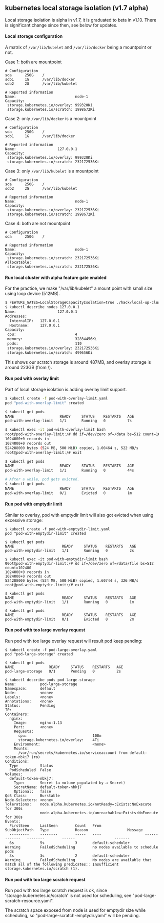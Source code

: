 ## kubernetes local storage isolation (v1.7 alpha)

Local storage isolation is alpha in v1.7, it is graduated to beta in v1.10. There
is significant change since then, see below for updates.

#### Local storage configuration

A matrix of `/var/lib/kubelet` and `/var/lib/docker` being a mountpoint or not.

Case 1: both are mountpoint

```
# Configuration
sda      250G    /
sdb1     1G      /var/lib/docker
sdb2     2G      /var/lib/kubelet

# Reported information
Name:                           node-1
Capacity:
 storage.kubernetes.io/overlay: 999320Ki
 storage.kubernetes.io/scratch: 1998672Ki
```

Case 2: only `/var/lib/docker` is a mountpoint

```
# Configuration
sda      250G    /
sdb1     1G      /var/lib/docker

# Reported information
Name:                   127.0.0.1
Capacity:
 storage.kubernetes.io/overlay: 999320Ki
 storage.kubernetes.io/scratch: 232172536Ki
```

Case 3: only `/var/lib/kubelet` is a mountpoint

```
# Configuration
sda      250G    /
sdb2     2G      /var/lib/kubelet

# Reported information
Name:                           node-1
Capacity:
 storage.kubernetes.io/overlay: 232172536Ki
 storage.kubernetes.io/scratch: 1998672Ki
```

Case 4: both are not mountpoint

```
# Configuration
sda      250G    /

# Reported information
Name:                           node-1
Capacity:
 storage.kubernetes.io/scratch: 232172536Ki
Allocatable:
 storage.kubernetes.io/scratch: 232172536Ki
```

#### Run local cluster with alpha feature gate enabled

For the practice, we make "/var/lib/kubelet" a mount point with small size using
loop device (512MB).

```sh
$ FEATURE_GATES=LocalStorageCapacityIsolation=true ./hack/local-up-cluster.sh
$ kubectl describe nodes 127.0.0.1
Name:                   127.0.0.1
Addresses:
  InternalIP:   127.0.0.1
  Hostname:     127.0.0.1
Capacity:
 cpu:                           4
 memory:                        32834456Ki
 pods:                          110
 storage.kubernetes.io/overlay: 232172536Ki
 storage.kubernetes.io/scratch: 499656Ki
```

This shows our scratch storage is around 487MB, and overlay storage is around 223GB (from /).

#### Run pod with overlay limit

Part of local storage isolation is adding overlay limit support.

```sh
$ kubectl create -f pod-with-overlay-limit.yaml
pod "pod-with-overlay-limit" created

$ kubectl get pods
NAME                     READY     STATUS    RESTARTS   AGE
pod-with-overlay-limit   1/1       Running   0          7s

$ kubectl exec -it pod-with-overlay-limit bash
root@pod-with-overlay-limit:/# dd if=/dev/zero of=/data bs=512 count=1024000
1024000+0 records in
1024000+0 records out
524288000 bytes (524 MB, 500 MiB) copied, 1.00464 s, 522 MB/s
root@pod-with-overlay-limit:/# exit

$ kubectl get pods
NAME                     READY     STATUS    RESTARTS   AGE
pod-with-overlay-limit   1/1       Running   0          44s

# After a while, pod gets evicted.
$ kubectl get pods
NAME                     READY     STATUS    RESTARTS   AGE
pod-with-overlay-limit   0/1       Evicted   0          1m
```

#### Run pod with emptydir limit

Similar to overlay, pod with emptydir limit will also got evicted when using
excessive storage:

```
$ kubectl create -f pod-with-emptydir-limit.yaml
pod "pod-with-emptydir-limit" created

$ kubectl get pods
NAME                      READY     STATUS    RESTARTS   AGE
pod-with-emptydir-limit   1/1       Running   0          2s

$ kubectl exec -it pod-with-emptydir-limit bash
00ot@pod-with-emptydir-limit:/# dd if=/dev/zero of=/data/file bs=512 count=102400
1024000+0 records in
1024000+0 records out
524288000 bytes (524 MB, 500 MiB) copied, 1.60744 s, 326 MB/s
root@pod-with-emptydir-limit:/# exit

$ kubectl get pods
NAME                      READY     STATUS    RESTARTS   AGE
pod-with-emptydir-limit   1/1       Running   0          1m

$ kubectl get pods
NAME                      READY     STATUS    RESTARTS   AGE
pod-with-emptydir-limit   0/1       Evicted   0          2m
```

#### Run pod with too large overlay request

Run pod with too large overlay request will result pod keep pending:

```
$ kubectl create -f pod-large-overlay.yaml
pod "pod-large-storage" created

$ kubectl get pods
NAME                READY     STATUS    RESTARTS   AGE
pod-large-storage   0/1       Pending   0          2s

$ kubectl describe pods pod-large-storage
Name:           pod-large-storage
Namespace:      default
Node:           <none>
Labels:         <none>
Annotations:    <none>
Status:         Pending
IP:
Containers:
  nginx:
    Image:      nginx:1.13
    Port:       <none>
    Requests:
      cpu:                              100m
      storage.kubernetes.io/overlay:    4Ti
    Environment:                        <none>
    Mounts:
      /var/run/secrets/kubernetes.io/serviceaccount from default-token-nbkj7 (ro)
Conditions:
  Type          Status
  PodScheduled  False
Volumes:
  default-token-nbkj7:
    Type:       Secret (a volume populated by a Secret)
    SecretName: default-token-nbkj7
    Optional:   false
QoS Class:      Burstable
Node-Selectors: <none>
Tolerations:    node.alpha.kubernetes.io/notReady=:Exists:NoExecute for 300s
                node.alpha.kubernetes.io/unreachable=:Exists:NoExecute for 300s
Events:
  FirstSeen     LastSeen        Count   From                    SubObjectPath   Type            Reason                  Message
  ---------     --------        -----   ----                    -------------   --------        ------                  -------
  6s            5s              3       default-scheduler                       Warning         FailedScheduling        no nodes available to schedule pods
  3s            3s              2       default-scheduler                       Warning         FailedScheduling        No nodes are available that match all of the following predicates:: Insufficient storage.kubernetes.io/scratch (1).
```

#### Run pod with too large scratch request

Run pod with too large scratch request is ok, since 'storage.kubernetes.io/scratch'
is not used for scheduling, see "pod-large-scratch-resource.yaml".

The scratch space exposed from node is used for emptydir size while scheduling, so
"pod-large-scratch-emptydir.yaml" will be pending.
